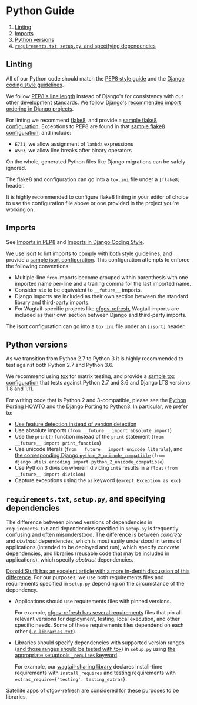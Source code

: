 # Python Guide

1. [Linting](#linting)
1. [Imports](#imports)
3. [Python versions](#python-versions)
4. [`requirements.txt`, `setup.py`, and specifying dependencies](#requirementstxt-setuppy-and-specifying-dependencies)

## Linting

All of our Python code should match the [PEP8 style guide](https://www.python.org/dev/peps/pep-0008/) and the [Django coding style guidelines](https://docs.djangoproject.com/en/dev/internals/contributing/writing-code/coding-style/). 

We follow [PEP8's line length](https://www.python.org/dev/peps/pep-0008/#maximum-line-length) instead of Django's for consistency with our other development standards. We follow [Django's recommended import ordering in Django projects](https://docs.djangoproject.com/en/dev/internals/contributing/writing-code/coding-style/#imports).

For linting we recommend [flake8](http://flake8.pycqa.org/en/latest/), and provide a [sample flake8 configuration](../.flake8).
Exceptions to PEP8 are found in that [sample flake8 configuration](../.flake8), and include:

- `E731`, we allow assignment of `lambda` expressions
- `W503`, we allow line breaks after binary operators

On the whole, generated Python files like Django migrations can be safely ignored. 

The flake8 and configuration can go into a `tox.ini` file under a `[flake8]` header.

It is highly recommended to configure flake8 linting in your editor of choice to use the configuration file above or one provided in the project you're working on.

## Imports

See [Imports in PEP8](https://www.python.org/dev/peps/pep-0008/#imports) and [Imports in Django Coding Style](https://docs.djangoproject.com/en/dev/internals/contributing/writing-code/coding-style/#imports).

We use [isort](https://github.com/timothycrosley/isort) to lint imports to comply with both style guidelines, and provide a [sample isort configuration](../.isort.cfg). This configuration attempts to enforce the following conventions:

- Multiple-line `from` imports become grouped within parenthesis with one imported name per-line and a trailing comma for the last imported name.
- Consider `six` to be equivalent to `__future__` imports.
- Django imports are included as their own section between the standard library and third-party imports.
- For Wagtail-specific projects like [cfgov-refresh](https://github.com/cfpb/cfgov-refresh), Wagtail imports are included as their own section between Django and third-party imports.

The isort configuration can go into a `tox.ini` file under an `[isort]` header.

## Python versions

As we transition from Python 2.7 to Python 3 it is highly recommended to test against both Python 2.7 and Python 3.6. 

We recommend using [tox](https://tox.readthedocs.io/en/latest/) for matrix testing, and provide a [sample tox configuration](../tox.ini) that tests against Python 2.7 and 3.6 and Django LTS versions 1.8 and 1.11.

For writing code that is Python 2 and 3-compatible, please see the [Python Porting HOWTO](https://docs.python.org/3/howto/pyporting.html) and the [Django Porting to Python3](https://docs.djangoproject.com/en/1.11/topics/python3/). In particular, we prefer to:

- [Use feature detection instead of version detection](https://docs.python.org/3/howto/pyporting.html#use-feature-detection-instead-of-version-detection)
- Use absolute imports (`from __future__ import absolute_import`)
- Use the `print()` function instead of the `print` statement (`from __future__ import print_function`)
- Use unicode literals (`from __future__ import unicode_literals`), and [the corresponding Django `python_2_unicode_compatible`](https://docs.djangoproject.com/en/1.11/ref/utils/#django.utils.encoding.python_2_unicode_compatible) (`from django.utils.encoding import python_2_unicode_compatible`)
- Use Python 3 division wherein dividing `int`s results in a `float` (`from __future__ import division`)
- Capture exceptions using the `as` keyword (`except Exception as exc`)

## `requirements.txt`, `setup.py`, and specifying dependencies

The difference between pinned versions of dependencies in `requirements.txt`  and dependencies specified in `setup.py` is frequently confusing and often misunderstood. The difference is between *concrete* and *abstract* dependencies, which is most easily understood in terms of applications (intended to be deployed and run), which specify *concrete* dependencies, and libraries (reusable code that may be included in applications), which specify *abstract* dependencies. 

[Donald Stufft has an excelent article with a more in-depth discussion of this difference](https://caremad.io/posts/2013/07/setup-vs-requirement/). For our purposes, we use both requirements files and requirements specified in `setup.py` depending on the circumstance of the dependency.

- Applications should use requirements files with pinned versions. 

  For example, [cfgov-refresh has several requirements](https://github.com/cfpb/cfgov-refresh/tree/master/requirements) files that pin all relevant versions for deployment, testing, local execution, and other specific needs. Some of these requirements files dependend on each other ([`-r libraries.txt`](https://github.com/cfpb/cfgov-refresh/blob/master/requirements/base.txt#L3)).

- Libraries should specify dependencies with supported version ranges ([and those ranges should be tested with tox](../tox.ini)) in `setup.py` using [the appropriate setuptools `_requires` keyword](https://setuptools.readthedocs.io/en/latest/setuptools.html#declaring-dependencies).

  For example, our [wagtail-sharing library](https://github.com/cfpb/wagtail-sharing) declares install-time requirements with `install_requires` and testing requirements with `extras_require={'testing': testing_extras}`.

Satellite apps of cfgov-refresh are considered for these purposes to be libraries.
